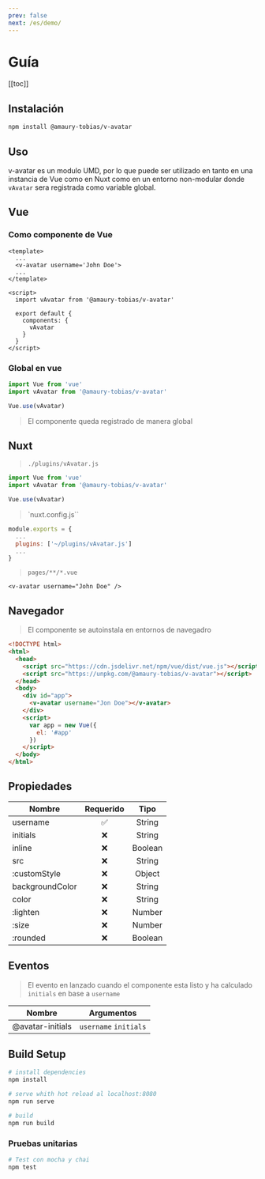 ```yaml
---
prev: false
next: /es/demo/
---
```


# Guía

[[toc]]

## Instalación

```bash
npm install @amaury-tobias/v-avatar
```

## Uso

v-avatar es un modulo UMD, por lo que puede ser utilizado en tanto en una instancia de Vue como en Nuxt como en un entorno non-modular donde `vAvatar` sera registrada como variable global.

## Vue

### Como componente de Vue

```vue {3,8}
<template>
  ...
  <v-avatar username='John Doe'>
  ...
</template>

<script>
  import vAvatar from '@amaury-tobias/v-avatar'

  export default {
    components: {
      vAvatar
    }
  }
</script>
```

### Global en vue

```js
import Vue from 'vue'
import vAvatar from '@amaury-tobias/v-avatar'

Vue.use(vAvatar)
```

> El componente queda registrado de manera global

## Nuxt

> `./plugins/vAvatar.js`

```js
import Vue from 'vue'
import vAvatar from '@amaury-tobias/v-avatar'

Vue.use(vAvatar)
```

> `nuxt.config.js``

```js {3}
module.exports = {
  ...
  plugins: ['~/plugins/vAvatar.js']
  ...
}
```

> `pages/**/*.vue`

```vue
<v-avatar username="John Doe" />
```

## Navegador

> El componente se autoinstala en entornos de navegadro

```html
<!DOCTYPE html>
<html>
  <head>
    <script src="https://cdn.jsdelivr.net/npm/vue/dist/vue.js"></script>
    <script src="https://unpkg.com/@amaury-tobias/v-avatar"></script>
  </head>
  <body>
    <div id="app">
      <v-avatar username="Jon Doe"></v-avatar>
    </div>
    <script>
      var app = new Vue({
        el: '#app'
      })
    </script>
  </body>
</html>
```

## Propiedades

| Nombre          |     Requerido      |  Tipo   |
| --------------- | :----------------: | :-----: |
| username        | :white_check_mark: | String  |
| initials        |        :x:         | String  |
| inline          |        :x:         | Boolean |
| src             |        :x:         | String  |
| :customStyle    |        :x:         | Object  |
| backgroundColor |        :x:         | String  |
| color           |        :x:         | String  |
| :lighten        |        :x:         | Number  |
| :size           |        :x:         | Number  |
| :rounded        |        :x:         | Boolean |

## Eventos

> El evento en lanzado cuando el componente esta listo y ha calculado `initials` en base a `username`

| Nombre           | Argumentos            |
| ---------------- | --------------------- |
| @avatar-initials | `username` `initials` |

## Build Setup

```bash
# install dependencies
npm install

# serve whith hot reload al localhost:8080
npm run serve

# build
npm run build
```

### Pruebas unitarias

```bash
# Test con mocha y chai
npm test
```
